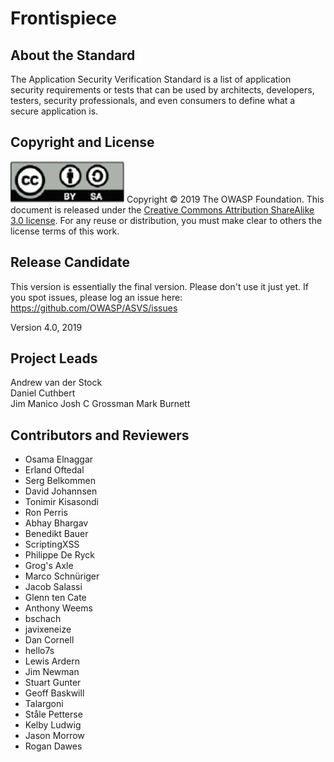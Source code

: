 # Frontispiece

## About the Standard

The Application Security Verification Standard is a list of application security requirements or tests that can be used by architects, developers, testers, security professionals, and even consumers to define what a secure application is.

## Copyright and License

![license](../images/license.png)
Copyright © 2019 The OWASP Foundation. This document is released under the [Creative Commons Attribution ShareAlike 3.0 license](https://creativecommons.org/licenses/by-sa/3.0/). For any reuse or distribution, you must make clear to others the license terms of this work.

## Release Candidate

This version is essentially the final version. Please don't use it just yet. If you spot issues, please log an issue here: https://github.com/OWASP/ASVS/issues

Version 4.0, 2019

## Project Leads

Andrew van der Stock  
Daniel Cuthbert  
Jim Manico
Josh C Grossman
Mark Burnett

## Contributors and Reviewers

- Osama Elnaggar
- Erland Oftedal
- Serg Belkommen
- David Johannsen
- Tonimir Kisasondi 
- Ron Perris
- Abhay Bhargav
- Benedikt Bauer
- ScriptingXSS
- Philippe De Ryck
- Grog's Axle
- Marco Schnüriger
- Jacob Salassi
- Glenn ten Cate
- Anthony Weems
- bschach
- javixeneize
- Dan Cornell
- hello7s
- Lewis Ardern
- Jim Newman
- Stuart Gunter
- Geoff Baskwill
- Talargoni
- Ståle Petterse
- Kelby Ludwig
- Jason Morrow
- Rogan Dawes
